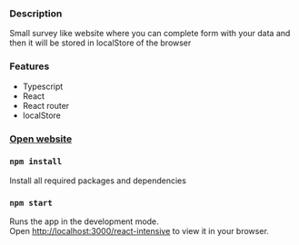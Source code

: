 ### Description

Small survey like website where you can complete form with your data and then it will be stored in localStore of the browser

### Features

- Typescript
- React
- React router
- localStore

### [Open website](https://maslomeister.github.io/react-intensive/)

### `npm install`

Install all required packages and dependencies

### `npm start`

Runs the app in the development mode.\
Open [http://localhost:3000/react-intensive](http://localhost:3000/react-intensive) to view it in your browser.
